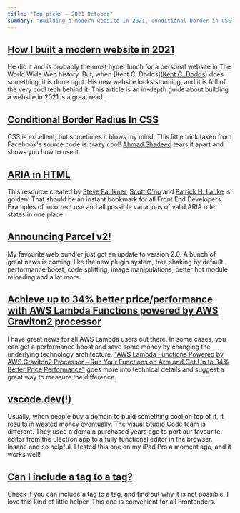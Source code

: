 ```yaml
---
title: "Top picks — 2021 October"
summary: "Building a modern website in 2021, conditional border in CSS, ARIA in HTML, Parcel v2, AWS Lambda Functions powered by AWS Graviton2 processor, VSCode in the browser, incluging one HTML in the other and more…"
---
```


## [How I built a modern website in 2021](https://kentcdodds.com/blog/how-i-built-a-modern-website-in-2021)

He did it and is probably the most hyper lunch for a personal website in The World Wide Web history. But, when [Kent C. Dodds]([Kent C. Dodds](https://twitter.com/kentcdodds)) does something, it is done right. His new website looks stunning, and it is full of the very cool tech behind it. This article is an in-depth guide about building a website in 2021 is a great read.

## [Conditional Border Radius In CSS](https://ishadeed.com/article/conditional-border-radius/)

CSS is excellent, but sometimes it blows my mind. This little trick taken from Facebook's source code is crazy cool! [Ahmad Shadeed](https://twitter.com/shadeed9) tears it apart and shows you how to use it.

## [ARIA in HTML](https://www.w3.org/TR/2021/PR-html-aria-20210930/)

This resource created by [Steve Faulkner](https://twitter.com/stevefaulkner), [Scott O'no](https://twitter.com/scottohara) and [Patrick H. Lauke](https://twitter.com/patrick_h_lauke) is golden! That should be an instant bookmark for all Front End Developers. Examples of incorrect use and all possible variations of valid ARIA role states in one place.

## [Announcing Parcel v2!](https://parceljs.org/blog/v2/)

My favourite web bundler just got an update to version 2.0. A bunch of great news is coming, like the new plugin system, tree shaking by default, performance boost, code splitting, image manipulations, better hot module reloading and a lot more.

## [Achieve up to 34% better price/performance with AWS Lambda Functions powered by AWS Graviton2 processor](https://aws.amazon.com/about-aws/whats-new/2021/09/better-price-performance-aws-lambda-functions-aws-graviton2-processor/)

I have great news for all AWS Lambda users out there. In some cases, you can get a performance boost and save some money by changing the underlying technology architecture. ["AWS Lambda Functions Powered by AWS Graviton2 Processor – Run Your Functions on Arm and Get Up to 34% Better Price Performance"](https://aws.amazon.com/blogs/aws/aws-lambda-functions-powered-by-aws-graviton2-processor-run-your-functions-on-arm-and-get-up-to-34-better-price-performance/) goes more into technical details and suggest a great way to measure the difference.

## [vscode.dev(!)](https://code.visualstudio.com/blogs/2021/10/20/vscode-dev)

Usually, when people buy a domain to build something cool on top of it, it results in wasted money eventually. The visual Studio Code team is different. They used a domain purchased years ago to port our favourite editor from the Electron app to a fully functional editor in the browser. Insane and so helpful. I tested this one on my iPad Pro a moment ago, and it works well!

## [Can I include a tag to a tag?](https://caninclude.glitch.me)

Check if you can include a tag to a tag, and find out why it is not possible. I love this kind of little helper. This one is convenient for all Frontenders.
